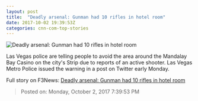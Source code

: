 ```yaml
---
layout: post
title:  "Deadly arsenal: Gunman had 10 rifles in hotel room"
date: 2017-10-02 19:39:53Z
categories: cnn-com-top-stories
---
```


![Deadly arsenal: Gunman had 10 rifles in hotel room](http://i2.cdn.cnn.com/cnnnext/dam/assets/171002192153-las-vegas-shooting-festival-super-tease.jpg)

Las Vegas police are telling people to avoid the area around the Mandalay Bay Casino on the city's Strip due to reports of an active shooter. Las Vegas Metro Police issued the warning in a post on Twitter early Monday.


Full story on F3News: [Deadly arsenal: Gunman had 10 rifles in hotel room](http://www.f3nws.com/n/Ex2SQJ)

> Posted on: Monday, October 2, 2017 7:39:53 PM
